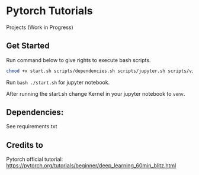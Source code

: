 # Pytorch Tutorials
Projects (Work in Progress)

## Get Started
Run command below to give rights to execute bash scripts.
```bash
chmod +x start.sh scripts/dependencies.sh scripts/jupyter.sh scripts/virtualenv.sh
```

Run ```bash ./start.sh``` for jupyter notebook.   

After running the start.sh change Kernel in your jupyter notebook to ```venv```.

## Dependencies:
See requirements.txt

## Credits to
Pytorch official tutorial: https://pytorch.org/tutorials/beginner/deep_learning_60min_blitz.html
